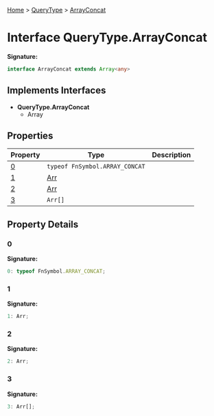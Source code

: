 [Home](../../../index.md) &gt; [QueryType](../../querytype.md) &gt; [ArrayConcat](./arrayconcat.md)

# Interface QueryType.ArrayConcat


<b>Signature:</b>

```typescript
interface ArrayConcat extends Array<any> 
```

## Implements Interfaces

- <b>QueryType.ArrayConcat</b>
    - Array

## Properties

|  Property | Type | Description |
|  --- | --- | --- |
|  [0](./arrayconcat.md#0-property) | `typeof FnSymbol.ARRAY_CONCAT` |  |
|  [1](./arrayconcat.md#1-property) | [Arr](../types/arr.md) |  |
|  [2](./arrayconcat.md#2-property) | [Arr](../types/arr.md) |  |
|  [3](./arrayconcat.md#3-property) | `Arr[]` |  |

## Property Details

<a id="0-property"></a>

### 0

<b>Signature:</b>

```typescript
0: typeof FnSymbol.ARRAY_CONCAT;
```

<a id="1-property"></a>

### 1

<b>Signature:</b>

```typescript
1: Arr;
```

<a id="2-property"></a>

### 2

<b>Signature:</b>

```typescript
2: Arr;
```

<a id="3-property"></a>

### 3

<b>Signature:</b>

```typescript
3: Arr[];
```
